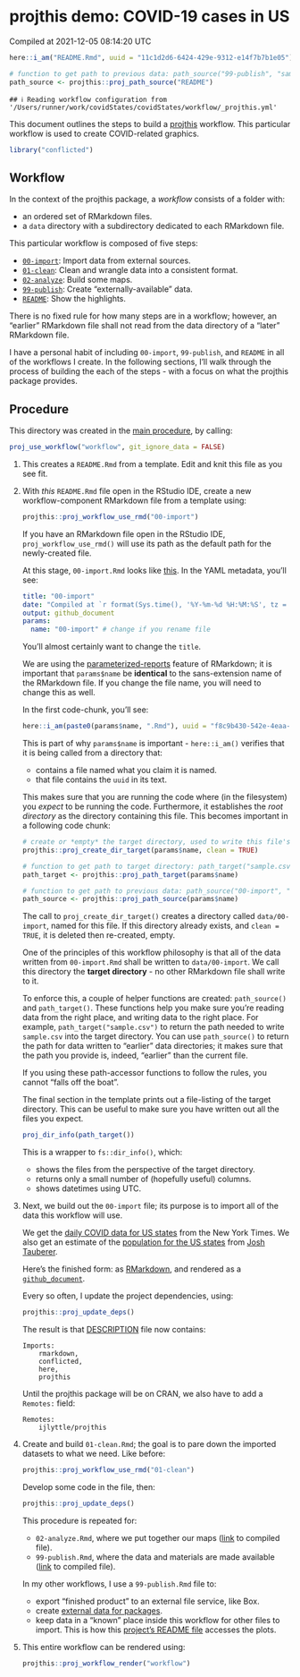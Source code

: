 projthis demo: COVID-19 cases in US
================
Compiled at 2021-12-05 08:14:20 UTC

``` r
here::i_am("README.Rmd", uuid = "11c1d2d6-6424-429e-9312-e14f7b7b1e05")

# function to get path to previous data: path_source("99-publish", "sample.csv")
path_source <- projthis::proj_path_source("README")
```

    ## ℹ Reading workflow configuration from '/Users/runner/work/covidStates/covidStates/workflow/_projthis.yml'

This document outlines the steps to build a
[projthis](https://ijlyttle.github.io/projthis/) workflow. This
particular workflow is used to create COVID-related graphics.

``` r
library("conflicted")
```

## Workflow

In the context of the projthis package, a *workflow* consists of a
folder with:

  - an ordered set of RMarkdown files.
  - a `data` directory with a subdirectory dedicated to each RMarkdown
    file.

This particular workflow is composed of five steps:

  - [`00-import`](00-import.md): Import data from external sources.
  - [`01-clean`](01-clean.md): Clean and wrangle data into a consistent
    format.
  - [`02-analyze`](02-analyze.md): Build some maps.
  - [`99-publish`](99-publish.md): Create “externally-available” data.
  - [`README`](README.md): Show the highlights.

There is no fixed rule for how many steps are in a workflow; however, an
“earlier” RMarkdown file shall not read from the data directory of a
“later” RMarkdown file.

I have a personal habit of including `00-import`, `99-publish`, and
`README` in all of the workflows I create. In the following sections,
I’ll walk through the process of building the each of the steps - with
a focus on what the projthis package provides.

## Procedure

This directory was created in the [main procedure](../README.md), by
calling:

``` r
proj_use_workflow("workflow", git_ignore_data = FALSE)
```

1.  This creates a `README.Rmd` from a template. Edit and knit this file
    as you see fit.

2.  With *this* `README.Rmd` file open in the RStudio IDE, create a new
    workflow-component RMarkdown file from a template using:
    
    ``` r
    projthis::proj_workflow_use_rmd("00-import")
    ```
    
    If you have an RMarkdown file open in the RStudio IDE,
    `proj_workflow_use_rmd()` will use its path as the default path for
    the newly-created file.
    
    At this stage, `00-import.Rmd` looks like
    [this](https://github.com/ijlyttle/covidStates/blob/create-import/workflow/00-import.Rmd).
    In the YAML metadata, you’ll see:
    
    ``` yaml
    title: "00-import"
    date: "Compiled at `r format(Sys.time(), '%Y-%m-%d %H:%M:%S', tz = 'UTC')` UTC"
    output: github_document
    params:
      name: "00-import" # change if you rename file
    ```
    
    You’ll almost certainly want to change the `title`.
    
    We are using the
    [parameterized-reports](https://bookdown.org/yihui/rmarkdown/parameterized-reports.html)
    feature of RMarkdown; it is important that `params$name` be
    **identical** to the sans-extension name of the RMarkdown file. If
    you change the file name, you will need to change this as well.
    
    In the first code-chunk, you’ll see:
    
    ``` r
    here::i_am(paste0(params$name, ".Rmd"), uuid = "f8c9b430-542e-4eaa-b315-bad86866aa06")
    ```
    
    This is part of why `params$name` is important - `here::i_am()`
    verifies that it is being called from a directory that:
    
      - contains a file named what you claim it is named.
      - that file contains the `uuid` in its text.
    
    This makes sure that you are running the code where (in the
    filesystem) you *expect* to be running the code. Furthermore, it
    establishes the *root directory* as the directory containing this
    file. This becomes important in a following code chunk:
    
    ``` r
    # create or *empty* the target directory, used to write this file's data: 
    projthis::proj_create_dir_target(params$name, clean = TRUE)
    
    # function to get path to target directory: path_target("sample.csv")
    path_target <- projthis::proj_path_target(params$name)
    
    # function to get path to previous data: path_source("00-import", "sample.csv")
    path_source <- projthis::proj_path_source(params$name)
    ```
    
    The call to `proj_create_dir_target()` creates a directory called
    `data/00-import`, named for this file. If this directory already
    exists, and `clean = TRUE`, it is deleted then re-created, empty.
    
    One of the principles of this workflow philosophy is that all of the
    data written from `00-import.Rmd` shall be written to
    `data/00-import`. We call this directory the **target directory** -
    no other RMarkdown file shall write to it.
    
    To enforce this, a couple of helper functions are created:
    `path_source()` and `path_target()`. These functions help you make
    sure you’re reading data from the right place, and writing data to
    the right place. For example, `path_target("sample.csv")` to return
    the path needed to write `sample.csv` into the target directory. You
    can use `path_source()` to return the path for data written to
    “earlier” data directories; it makes sure that the path you
    provide is, indeed, “earlier” than the current file.
    
    If you using these path-accessor functions to follow the rules, you
    cannot “falls off the boat”.
    
    The final section in the template prints out a file-listing of the
    target directory. This can be useful to make sure you have written
    out all the files you expect.
    
    ``` r
    proj_dir_info(path_target())
    ```
    
    This is a wrapper to `fs::dir_info()`, which:
    
      - shows the files from the perspective of the target directory.
      - returns only a small number of (hopefully useful) columns.
      - shows datetimes using UTC.

3.  Next, we build out the `00-import` file; its purpose is to import
    all of the data this workflow will use.
    
    We get the [daily COVID data for US
    states](https://github.com/nytimes/covid-19-data/blob/master/us-states.csv)
    from the New York Times. We also get an estimate of the [population
    for the US
    states](https://github.com/JoshData/historical-state-population-csv/blob/primary/historical_state_population_by_year.csv)
    from [Josh Tauberer](https://github.com/JoshData).
    
    Here’s the finished form: as
    [RMarkdown](https://github.com/ijlyttle/covidStates/blob/main/workflow/00-import.Rmd),
    and rendered as a
    [`github_document`](https://github.com/ijlyttle/covidStates/blob/main/workflow/00-import.md).
    
    Every so often, I update the project dependencies, using:
    
    ``` r
    projthis::proj_update_deps()
    ```
    
    The result is that
    [DESCRIPTION](https://github.com/ijlyttle/covidStates/blob/main/DESCRIPTION)
    file now contains:
    
        Imports: 
            rmarkdown,
            conflicted,
            here,
            projthis
    
    Until the projthis package will be on CRAN, we also have to add a
    `Remotes:` field:
    
        Remotes:
            ijlyttle/projthis

4.  Create and build `01-clean.Rmd`; the goal is to pare down the
    imported datasets to what we need. Like before:
    
    ``` r
    projthis::proj_workflow_use_rmd("01-clean")
    ```
    
    Develop some code in the file, then:
    
    ``` r
    projthis::proj_update_deps()
    ```
    
    This procedure is repeated for:
    
      - `02-analyze.Rmd`, where we put together our maps
        ([link](https://github.com/ijlyttle/covidStates/blob/workflow-analyze/workflow/02-analyze.md)
        to compiled file).
      - `99-publish.Rmd`, where the data and materials are made
        available
        ([link](https://github.com/ijlyttle/covidStates/blob/workflow-publish/workflow/99-publish.md)
        to compiled file).
    
    In my other workflows, I use a `99-publish.Rmd` file to:
    
      - export “finished product” to an external file service, like Box.
      - create [external data for
        packages](https://r-pkgs.org/data.html).
      - keep data in a “known” place inside this workflow for other
        files to import. This is how this [project’s README
        file](https://raw.githubusercontent.com/ijlyttle/covidStates/master/README.md)
        accesses the plots.

5.  This entire workflow can be rendered using:
    
    ``` r
    projthis::proj_workflow_render("workflow")
    ```

